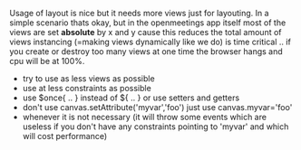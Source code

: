 Usage of layout is nice but it needs more views just for layouting.
In a simple scenario thats okay, but in the openmeetings app itself most of the views are set **absolute** by x and y cause this reduces the total amount of views instancing (=making views dynamically like we do) is time critical .. if you create or destroy too many views at one time the browser hangs and cpu will be at 100%.

  * try to use as less views as possible
  * use at less constraints as possible
  * use $once{ .. } instead of ${ .. } or use setters and getters
  * don't use canvas.setAttribute('myvar','foo') just use canvas.myvar='foo'
  * whenever it is not necessary (it will throw some  events which are useless if you don't have any constraints pointing to 'myvar' and which will cost performance)
